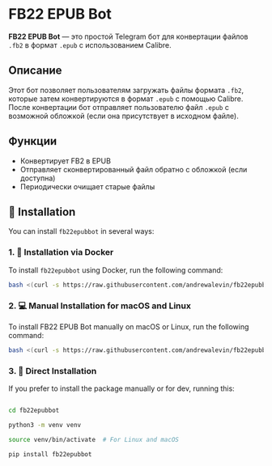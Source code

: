 # FB22 EPUB Bot

**FB22 EPUB Bot** — это простой Telegram бот для конвертации файлов `.fb2` в формат `.epub` с использованием Calibre.

## Описание

Этот бот позволяет пользователям загружать файлы формата `.fb2`, которые затем конвертируются в формат `.epub` с помощью Calibre. После конвертации бот отправляет пользователю файл `.epub` с возможной обложкой (если она присутствует в исходном файле).

## Функции

- Конвертирует FB2 в EPUB
- Отправляет сконвертированный файл обратно с обложкой (если доступна)
- Периодически очищает старые файлы

## 🚀 Installation 

You can install `fb22epubbot` in several ways:

### 1. 🐳 Installation via Docker

To install `fb22epubbot` using Docker, run the following command:

```bash
bash <(curl -s https://raw.githubusercontent.com/andrewalevin/fb22epubbot/refs/heads/master/install-docker.sh)
```

### 2. 💻 Manual Installation for macOS and Linux 

To install FB22 EPUB Bot manually on macOS or Linux, run the following command:

```bash
bash <(curl -s https://raw.githubusercontent.com/andrewalevin/fb22epubbot/refs/heads/master/install-manual-macos-linux.sh)
```

### 3. 🔧 Direct Installation 

If you prefer to install the package manually or for dev, running this:

```bash

cd fb22epubbot

python3 -m venv venv

source venv/bin/activate  # For Linux and macOS

pip install fb22epubbot



```

